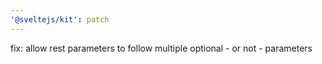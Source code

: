 ```yaml
---
'@sveltejs/kit': patch
---
```


fix: allow rest parameters to follow multiple optional - or not - parameters
